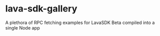 # lava-sdk-gallery
A plethora of RPC fetching examples for LavaSDK Beta compiled into a single Node app
